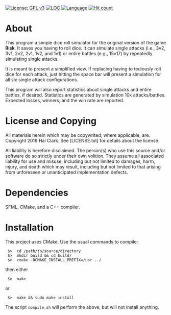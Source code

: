 
[![License: GPL v3](https://img.shields.io/badge/License-GPLv3-blue.svg)](https://www.gnu.org/licenses/gpl-3.0)
[![LOC](https://tokei.rs/b1/gitlab/hdeanclark/RiskyDice)](https://gitlab.com/hdeanclark/RiskyDice)
[![Language](https://img.shields.io/github/languages/top/hdclark/RiskyDice.svg)](https://gitlab.com/hdeanclark/RiskyDice)
[![Hit count](http://hits.dwyl.io/hdclark/RiskyDice.svg)](http://hits.dwyl.io/hdclark/RiskyDice)


# About

This program a simple dice roll simulator for the original version of the game
**Risk**. It saves you having to roll dice. It can simulate single attacks
(i.e., 3v2, 3v1, 2v2, 2v1, 1v2, and 1v1) or entire battles (e.g., 15v17) by
repeatedly simulating single attacks.

It is meant to present a simplified view. If replacing having to tediously roll
dice for each attack, just hitting the space bar will present a simulation for
all six single attack configurations.

This program will also report statistics about single attacks and entire
battles, if desired. Statistics are generated by simulation 10k attacks/battles.
Expected losses, winners, and the win rate are reported.


# License and Copying

All materials herein which may be copywrited, where applicable, are. Copyright
2019 Hal Clark. See [LICENSE.txt] for details about the license.

All liability is herefore disclaimed. The person(s) who use this source and/or
software do so strictly under their own volition. They assume all associated
liability for use and misuse, including but not limited to damages, harm,
injury, and death which may result, including but not limited to that arising
from unforeseen or unanticipated implementation defects.


# Dependencies

SFML, CMake, and a C++ compiler.


# Installation

This project uses CMake. Use the usual commands to compile:

     $>  cd /path/to/source/directory
     $>  mkdir build && cd build/
     $>  cmake -DCMAKE_INSTALL_PREFIX=/usr ../

then either

     $>  make

or

     $>  make && sudo make install

The script `compile.sh` will perform the above, but will not install anything.

